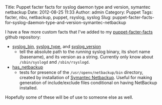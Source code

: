 Title: Puppet facter facts for syslog daemon type and version, symantec netbackup
Date: 2012-08-25 11:33
Author: admin
Category: Puppet
Tags: facter, nbu, netbackup, puppet, rsyslog, syslog
Slug: puppet-facter-facts-for-syslog-daemon-type-and-version-symantec-netbackup

I have a few more custom facts that I've added to my
[puppet-facter-facts](https://github.com/jantman/puppet-facter-facts)
github repository:

-   [syslog\_bin](https://github.com/jantman/puppet-facter-facts/blob/master/syslog_bin.rb),
    [syslog\_type](https://github.com/jantman/puppet-facter-facts/blob/master/syslog_type.rb),
    and
    [syslog\_version](https://github.com/jantman/puppet-facter-facts/blob/master/syslog_version.rb)
    - tell the absolute path to the *running* syslog binary, its short
    name (basename), and its version as a string. Currently only know
    about `/sbin/syslogd` and `/sbin/rsyslogd`.
-   [has\_netbackup](https://github.com/jantman/puppet-facter-facts/blob/master/has_netbackup.rb)
    - tests for presence of the `/usr/openv/netbackup/bin` directory,
    created by installation of [Symantec
    Netbackup](http://www.symantec.com/netbackup). Useful for making
    generation of include/exclude files conditional on having NetBackup
    installed.

Hopefully some of these will be of use to someone else as well.
